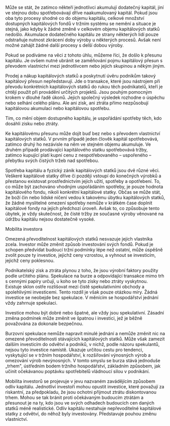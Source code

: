 Může se stát, že zatímco někteří jednotlivci akumulují dodatečný kapitál, jiní ve stejnou dobu spotřebovávají dříve naakumulovaný kapitál. Pokud jsou oba tyto procesy shodné co do objemu kapitálu, celkové množství dostupných kapitálových fondů v tržním systému se nemění a situace je stejná, jako kdyby k žádné změně v celkovém objemu kapitálových statků nedošlo. Akumulace dodatečného kapitálu ze strany některých lidí pouze odstraňuje nutnost zkrácení doby výroby u některých procesů. Avšak není možné zahájit žádné další procesy s delší dobou výroby.

Pokud se podíváme na věci z tohoto úhlu, můžeme říci, že došlo k přesunu kapitálu. Je ovšem nutné ubránit se zaměňování pojmu kapitálový přesun s převodem vlastnictví mezi jednotlivcem nebo jejich skupinou a někým jiným.

Prodej a nákup kapitálových statků a poskytnutí úvěru podnikům takový kapitálový přesun nepředstavují. Jde o transakce, které jsou nástrojem při převodu konkrétních kapitálových statků do rukou těch podnikatelů, kteří je chtějí použít při provádění určitých projektů. Jsou pouhým pomocným krokem v dlouhé řadě úkonů. Jejich společný výsledek rozhodne o úspěchu nebo selhání celého plánu. Ale ani zisk, ani ztráta přímo nezpůsobují kapitálovou akumulaci nebo kapitálovou spotřebu.

Tím, co mění objem dostupného kapitálu, je uspořádání spotřeby těch, kdo dosáhli zisku nebo ztráty.

Ke kapitálovému přesunu může dojít buď bez nebo s převodem vlastnictví kapitálových statků. V prvním případě jeden člověk kapitál spotřebovává, zatímco druhý ho nezávisle na něm ve stejném objemu akumuluje. Ve druhém případě prodávající kapitálového statku spotřebovává tržby, zatímco kupující platí kupní cenu z nespotřebovaného – uspořeného – přebytku svých čistých tržeb nad spotřebou.

Spotřeba kapitálu a fyzický zánik kapitálových statků jsou dvě různé věci. Veškeré kapitálové statky dříve či později vstoupí do konečných výrobků a přestanou existovat prostřednictvím jejich užití, spotřeby a opotřebení. To, co může být zachováno vhodným uspořádáním spotřeby, je pouze hodnota kapitálového fondu, nikoli konkrétní kapitálové statky. Občas se může stát, že boží čin nebo lidské ničení vedou k takovému úbytku kapitálových statků, že žádné myslitelné omezení spotřeby nemůže v krátkém čase doplnit kapitálové fondy na jejich předchozí úroveň. Avšak to, co způsobuje tento úbytek, je vždy skutečnost, že čisté tržby ze současné výroby věnované na údržbu kapitálu nejsou dostatečně vysoké.

Mobilita investora

Omezená převoditelnost kapitálových statků nesvazuje jejich vlastníka zcela. Investor může změnit způsob investování svých fondů. Pokud je schopen předvídat budoucí tržní podmínky lépe než ostatní, může úspěšně zvolit pouze ty investice, jejichž ceny vzrostou, a vyhnout se investicím, jejichž ceny poklesnou.

Podnikatelský zisk a ztráta plynou z toho, že jsou výrobní faktory použity podle určitého plánu. Spekulace na burze a odpovídající transakce mimo trh s cennými papíry určují, u koho se tyto zisky nebo ztráty vyskytnou. Existuje sklon ostře rozlišovat mezi čistě spekulativními obchody a spolehlivými investicemi. Tento rozdíl je však pouze otázkou míry. Žádná investice se neobejde bez spekulace. V měnícím se hospodářství jednání vždy zahrnuje spekulaci.

Investice mohou být dobré nebo špatné, ale vždy jsou spekulativní. Zásadní změna podmínek může změnit ve špatnou i investici, jež je běžně považována za dokonale bezpečnou.

Burzovní spekulace nemůže napravit minulé jednání a nemůže změnit nic na omezené převoditelnosti stávajících kapitálových statků. Může však zamezit dalším investicím do odvětví a podniků, v nichž, podle názoru spekulantů, nejsou tyto investice namístě. Ukazuje určitou cestu pro tendenci, vyskytující se v tržním hospodářství, k rozšiřování výnosných výrob a omezování výrob nevýnosných. V tomto smyslu se burza stává jednoduše „trhem", ústředním bodem tržního hospodářství, základním způsobem, jak učinit očekávanou poptávku spotřebitelů vládnoucí silou v podnikání.

Mobilita investorů se projevuje v jevu nazvaném zavádějícím způsobem odliv kapitálu. Jednotliví investoři mohou opustit investice, které považují za riskantní, za předpokladu, že jsou ochotni přijmout ztrátu diskontovanou trhem. Mohou se tak bránit proti očekávaným budoucím ztrátám a přesunout je na ty, kdo jsou ve svých odhadech budoucích cen daných statků méně realistické. Odliv kapitálu nestahuje nepřevoditelné kapitálové statky z odvětví, do něhož byly investovány. Představuje pouhou změnu vlastnictví.